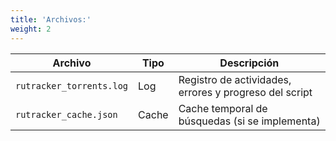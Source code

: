 ```yaml
---
title: 'Archivos:'
weight: 2
---
```


|Archivo|Tipo|Descripción|
|---|---|---|
|`rutracker_torrents.log`|Log|Registro de actividades, errores y progreso del script|
|`rutracker_cache.json`|Cache|Cache temporal de búsquedas (si se implementa)|